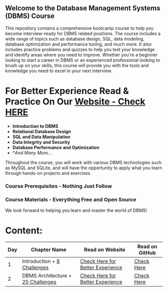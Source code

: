## **Welcome to the Database Management Systems (DBMS) Course**

This repository contains a comprehensive bootcamp course to help you become interview-ready for DBMS related positions. The course includes a wide range of topics such as database design, SQL, data modeling, database optimization and performance tuning, and much more. It also includes practice problems and quizzes to help you test your knowledge and identify areas where you need to improve. Whether you're a beginner looking to start a career in DBMS or an experienced professional looking to brush up on your skills, this course will provide you with the tools and knowledge you need to excel in your next interview.

# For Better Experience Read & Practice On Our [Website - Check HERE](https://codexam.vercel.app/docs/dbms)

- **Introduction to DBMS**
- **Relational Database Design**
- **SQL and Data Manipulation**
- **Data Integrity and Security**
- **Database Performance and Optimization**
- **And Many More...*

Throughout the course, you will work with various DBMS technologies such as MySQL and SQLite, and will have the opportunity to apply what you learn through hands-on projects and exercises.

### **Course Prerequisites** - Nothing Just Follow

### **Course Materials** - Everything Free and Open Source 

We look forward to helping you learn and master the world of DBMS!

# Content: 
| Day | Chapter Name | Read on Website | Read on GitHub |
|-----|--------------|-----------------|----------------|
| 1   | Introduction + [8 Challenges](https://code-xam.vercel.app/docs/dbms/dbms1#-quick-mcqs) | [Check Here for Better Experience ](https://code-xam.vercel.app/docs/dbms/dbms1) | [Check Here](https://github.com/Subham-Maity/30-Days-Of-DBMS/tree/main/01.%20Introduction) |
| 2   | DBMS Architecture + [25 Challenges](https://code-xam.vercel.app/docs/dbms/dbms2#-quick-mcqs) | [Check Here for Better Experience ](https://code-xam.vercel.app/docs/dbms/dbms2) | [Check Here](https://github.com/Subham-Maity/30-Days-Of-DBMS/tree/main/02.%20DBMS%20Architecture) |

